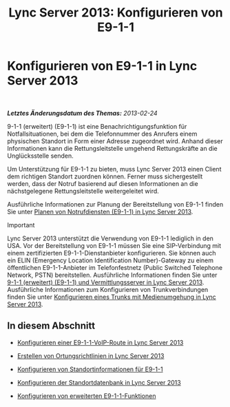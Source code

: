 ﻿---
title: 'Lync Server 2013: Konfigurieren von E9-1-1'
TOCTitle: Konfigurieren von E9-1-1
ms:assetid: 5967de00-c8b9-4923-86da-6ad3369a4cad
ms:mtpsurl: https://technet.microsoft.com/de-de/library/Gg398390(v=OCS.15)
ms:contentKeyID: 49294091
ms.date: 05/19/2016
mtps_version: v=OCS.15
ms.translationtype: HT
---

# Konfigurieren von E9-1-1 in Lync Server 2013

 

_**Letztes Änderungsdatum des Themas:** 2013-02-24_

9-1-1 (erweitert) (E9-1-1) ist eine Benachrichtigungsfunktion für Notfallsituationen, bei dem die Telefonnummer des Anrufers einem physischen Standort in Form einer Adresse zugeordnet wird. Anhand dieser Informationen kann die Rettungsleitstelle umgehend Rettungskräfte an die Unglücksstelle senden.

Um Unterstützung für E9-1-1 zu bieten, muss Lync Server 2013 einen Client dem richtigen Standort zuordnen können. Ferner muss sichergestellt werden, dass der Notruf basierend auf diesen Informationen an die nächstgelegene Rettungsleitstelle weitergeleitet wird.

Ausführliche Informationen zur Planung der Bereitstellung von E9-1-1 finden Sie unter [Planen von Notrufdiensten (E9-1-1) in Lync Server 2013](lync-server-2013-planning-for-emergency-services-e9-1-1.md).


> [!IMPORTANT]
> Lync Server 2013 unterstützt die Verwendung von E9-1-1 lediglich in den USA. Vor der Bereitstellung von E9-1-1 müssen Sie eine SIP-Verbindung mit einem zertifizierten E9-1-1-Dienstanbieter konfigurieren. Sie können auch ein ELIN (Emergency Location Identification Number)-Gateway zu einem öffentlichen E9-1-1-Anbieter im Telefonfestnetz (Public Switched Telephone Network, PSTN) bereitstellen. Ausführliche Informationen finden Sie unter <A href="lync-server-2013-enhanced-9-1-1-e9-1-1-and-mediation-server.md">9-1-1 (erweitert) (E9-1-1) und Vermittlungsserver in Lync Server 2013</A>. Ausführliche Informationen zum Konfigurieren von Trunkverbindungen finden Sie unter <A href="lync-server-2013-configure-a-trunk-with-media-bypass.md">Konfigurieren eines Trunks mit Medienumgehung in Lync Server 2013</A>.



## In diesem Abschnitt

  - [Konfigurieren einer E9-1-1-VoIP-Route in Lync Server 2013](lync-server-2013-configure-an-e9-1-1-voice-route.md)

  - [Erstellen von Ortungsrichtlinien in Lync Server 2013](lync-server-2013-create-location-policies.md)

  - [Konfigurieren von Standortinformationen für E9-1-1](lync-server-2013-configure-site-information-for-e9-1-1.md)

  - [Konfigurieren der Standortdatenbank in Lync Server 2013](lync-server-2013-configure-the-location-database.md)

  - [Konfigurieren von erweiterten E9-1-1-Funktionen](lync-server-2013-configure-advanced-e9-1-1-features.md)

